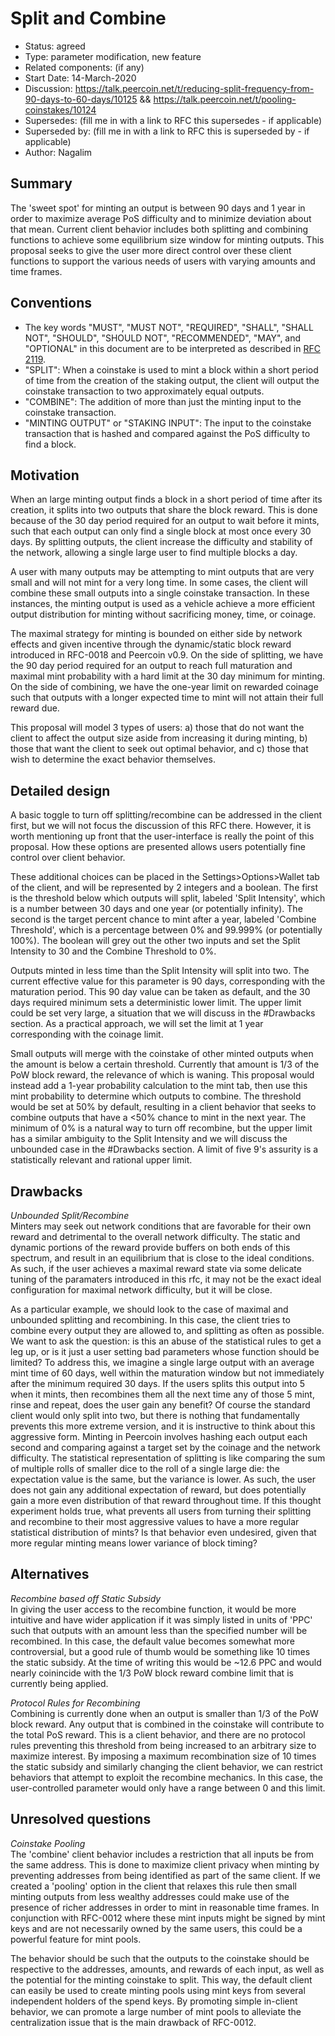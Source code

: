 # Split and Combine

- Status: agreed
- Type: parameter modification, new feature
- Related components: (if any)
- Start Date: 14-March-2020
- Discussion: https://talk.peercoin.net/t/reducing-split-frequency-from-90-days-to-60-days/10125  &&  https://talk.peercoin.net/t/pooling-coinstakes/10124
- Supersedes: (fill me in with a link to RFC this supersedes - if applicable)
- Superseded by: (fill me in with a link to RFC this is superseded by - if applicable)
- Author: Nagalim

## Summary

The 'sweet spot' for minting an output is between 90 days and 1 year in order to maximize average PoS difficulty and to minimize deviation about that mean.
Current client behavior includes both splitting and combining functions to achieve some equilibrium size window for minting outputs.
This proposal seeks to give the user more direct control over these client functions to support the various needs of users with varying amounts and time frames.

## Conventions
- The key words "MUST", "MUST NOT", "REQUIRED", "SHALL", "SHALL NOT", "SHOULD", "SHOULD NOT", "RECOMMENDED", "MAY", and "OPTIONAL" in this document are to be interpreted as described in [RFC 2119](http://tools.ietf.org/html/rfc2119).
- "SPLIT": When a coinstake is used to mint a block within a short period of time from the creation of the staking output, the client will output the coinstake transaction to two approximately equal outputs.
- "COMBINE": The addition of more than just the minting input to the coinstake transaction.
- "MINTING OUTPUT" or "STAKING INPUT": The input to the coinstake transaction that is hashed and compared against the PoS difficulty to find a block.

## Motivation

When an large minting output finds a block in a short period of time after its creation, it splits into two outputs that share the block reward.
This is done because of the 30 day period required for an output to wait before it mints, such that each output can only find a single block at most once every 30 days.
By splitting outputs, the client increase the difficulty and stability of the network, allowing a single large user to find multiple blocks a day.

A user with many outputs may be attempting to mint outputs that are very small and will not mint for a very long time.
In some cases, the client will combine these small outputs into a single coinstake transaction.
In these instances, the minting output is used as a vehicle achieve a more efficient output distribution for minting without sacrificing money, time, or coinage.

The maximal strategy for minting is bounded on either side by network effects and given incentive through the dynamic/static block reward introduced in RFC-0018 and Peercoin v0.9.
On the side of splitting, we have the 90 day period required for an output to reach full maturation and maximal mint probability with a hard limit at the 30 day minimum for minting.
On the side of combining, we have the one-year limit on rewarded coinage such that outputs with a longer expected time to mint will not attain their full reward due.

This proposal will model 3 types of users: a) those that do not want the client to affect the output size aside from increasing it during minting, b) those that want the client to seek out optimal behavior, and c) those that wish to determine the exact behavior themselves.

## Detailed design

A basic toggle to turn off splitting/recombine can be addressed in the client first, but we will not focus the discussion of this RFC there.
However, it is worth mentioning up front that the user-interface is really the point of this proposal.
How these options are presented allows users potentially fine control over client behavior.

These additional choices can be placed in the Settings>Options>Wallet tab of the client, and will be represented by 2 integers and a boolean.
The first is the threshold below which outputs will split, labeled 'Split Intensity', which is a number between 30 days and one year (or potentially infinity).
The second is the target percent chance to mint after a year, labeled 'Combine Threshold', which is a percentage between 0% and 99.999% (or potentially 100%).
The boolean will grey out the other two inputs and set the Split Intensity to 30 and the Combine Threshold to 0%.

Outputs minted in less time than the Split Intensity will split into two.
The current effective value for this parameter is 90 days, corresponding with the maturation period.
This 90 day value can be taken as default, and the 30 days required minimum sets a deterministic lower limit.
The upper limit could be set very large, a situation that we will discuss in the #Drawbacks section.
As a practical approach, we will set the limit at 1 year corresponding with the coinage limit.

Small outputs will merge with the coinstake of other minted outputs when the amount is below a certain threshold.
Currently that amount is 1/3 of the PoW block reward, the relevance of which is waning.
This proposal would instead add a 1-year probability calculation to the mint tab, then use this mint probability to determine which outputs to combine.
The threshold would be set at 50% by default, resulting in a client behavior that seeks to combine outputs that have a <50% chance to mint in the next year.
The minimum of 0% is a natural way to turn off recombine, but the upper limit has a similar ambiguity to the Split Intensity and we will discuss the unbounded case in the #Drawbacks section.
A limit of five 9's assurity is a statistically relevant and rational upper limit.

## Drawbacks

*Unbounded Split/Recombine*  
Minters may seek out network conditions that are favorable for their own reward and detrimental to the overall network difficulty.
The static and dynamic portions of the reward provide buffers on both ends of this spectrum, and result in an equilibrium that is close to the ideal conditions.
As such, if the user achieves a maximal reward state via some delicate tuning of the paramaters introduced in this rfc, it may not be the exact ideal configuration for maximal network difficulty, but it will be close.

As a particular example, we should look to the case of maximal and unbounded splitting and recombining.
In this case, the client tries to combine every output they are allowed to, and splitting as often as possible.
We want to ask the question: is this an abuse of the statistical rules to get a leg up, or is it just a user setting bad parameters whose function should be limited?
To address this, we imagine a single large output with an average mint time of 60 days, well within the maturation window but not immediately after the minimum required 30 days.
If the users splits this output into 5 when it mints, then recombines them all the next time any of those 5 mint, rinse and repeat, does the user gain any benefit?
Of course the standard client would only split into two, but there is nothing that fundamentally prevents this more extreme version, and it is instructive to think about this aggressive form.
Minting in Peercoin involves hashing each output each second and comparing against a target set by the coinage and the network difficulty.
The statistical representation of splitting is like comparing the sum of multiple rolls of smaller dice to the roll of a single large die: the expectation value is the same, but the variance is lower.
As such, the user does not gain any additional expectation of reward, but does potentially gain a more even distribution of that reward throughout time.
If this thought experiment holds true, what prevents all users from turning their splitting and recombine to their most aggressive values to have a more regular statistical distribution of mints?  Is that behavior even undesired, given that more regular minting means lower variance of block timing?

## Alternatives

*Recombine based off Static Subsidy*  
In giving the user access to the recombine function, it would be more intuitive and have wider application if it was simply listed in units of 'PPC' such that outputs with an amount less than the specified number will be recombined.
In this case, the default value becomes somewhat more controversial, but a good rule of thumb would be something like 10 times the static subsidy.  At the time of writing this would be ~12.6 PPC and would nearly coinincide with the 1/3 PoW block reward combine limit that is currently being applied.

*Protocol Rules for Recombining*  
Combining is currently done when an output is smaller than 1/3 of the PoW block reward.
Any output that is combined in the coinstake will contribute to the total PoS reward.
This is a client behavior, and there are no protocol rules preventing this threshold from being increased to an arbitrary size to maximize interest.
By imposing a maximum recombination size of 10 times the static subsidy and similarly changing the client behavior, we can restrict behaviors that attempt to exploit the recombine mechanics.
In this case, the user-controlled parameter would only have a range between 0 and this limit.

## Unresolved questions

*Coinstake Pooling*  
The 'combine' client behavior includes a restriction that all inputs be from the same address.
This is done to maximize client privacy when minting by preventing addresses from being identified as part of the same client.
If we created a 'pooling' option in the client that relaxes this rule then small minting outputs from less wealthy addresses could make use of the presence of richer addresses in order to mint in reasonable time frames.
In conjunction with RFC-0012 where these mint inputs might be signed by mint keys and are not necessarily owned by the same users, this could be a powerful feature for mint pools.

The behavior should be such that the outputs to the coinstake should be respective to the addresses, amounts, and rewards of each input, as well as the potential for the minting coinstake to split.
This way, the default client can easily be used to create minting pools using mint keys from several independent holders of the spend keys.
By promoting simple in-client behavior, we can promote a large number of mint pools to alleviate the centralization issue that is the main drawback of RFC-0012.
